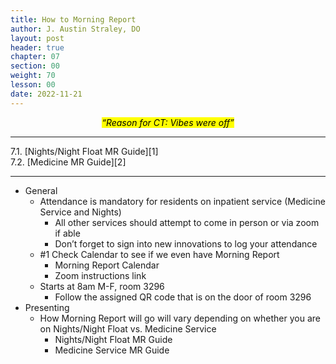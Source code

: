 ```yaml
---
title: How to Morning Report
author: J. Austin Straley, DO
layout: post
header: true
chapter: 07
section: 00
weight: 70
lesson: 00
date: 2022-11-21
---
```


*<center><mark>“Reason for CT: Vibes were off”</mark></center>*

<hr>
7.1. [Nights/Night Float MR Guide][1]<br>
7.2. [Medicine MR Guide][2]
<hr>

- General
	- Attendance is mandatory for residents on inpatient service (Medicine Service and Nights)
		- All other services should attempt to come in person or via zoom if able
		- Don’t forget to sign into new innovations to log your attendance
	- #1 Check Calendar to see if we even have Morning Report
		- Morning Report Calendar
		- Zoom instructions link
	- Starts at 8am M-F, room 3296
        - Follow the assigned QR code that is on the door of room 3296
- Presenting
	- How Morning Report will go will vary depending on whether you are on Nights/Night Float vs. Medicine Service
		- Nights/Night Float MR Guide
        - Medicine Service MR Guide

[1]: /feed/internguidepages/1.7.1-nights-mr-guide/
[2]: /feed/internguidepages/1.7.2-medicine-mr-guide